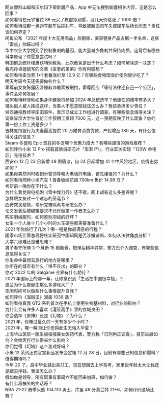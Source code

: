 网友爆料山姆和沃尔玛下架新疆产品，App 中无法搜到新疆相关内容，这是怎么回事？  
如何看待在元宇宙花 88 元买了栋虚拟别墅，没几天价格涨了 1000 倍？  
如何看待成都一奥迪车超车后踩刹车，导致被超面包车失控撞车后扬长而去？责任该如何界定？  
闲鱼公布 「2021 年度十大无用商品」后删除，美容健身产品占据一半名单，这些「雷点」你踩过吗？  
华中农业大学找到了控制鱼刺的基因，能大量减少鱼刺并保持肉质，这背后有哪些科学原理？你愿意尝试吗？  
韩国前总统朴槿惠获特别赦免，此次赦免是出于什么考虑？如何解读这一决定？  
看完孙卓姐姐写的文章《亲爱的弟弟》你有何感想？  
如何看待麦当劳 1+1 套餐涨价至 12.9 元？有哪些食物因涨价使你很少吃了？  
明天考研今天还需要做些什么？  
霍尊前女友陈露因涉嫌敲诈勒索被刑拘，霍尊回应「等待法律还自己一个公正」，事件会如何发展？  
如何看待拜登称如果身体健康将参加 2024 年总统选举？他连任的概率有多大？  
镜头借人被人摔成这样，当事人不愿意赔钱该怎么办？我该承担多少责任？  
湘西通报教师李田田事件，表示已成立工作组进行调查，有哪些信息值得关注？  
调查显示大学生首份工作预期工资超 7000 元，这一预期反映了什么现象？你的第一份工作工资是多少？  
吉林支持银行为夫妻最高提供 20 万婚育消费贷款，产假增至 180 天，有什么值得关注的信息？  
Steam 冬促和 Epic 现在的冬促哪个优惠力度大？有哪些超值的游戏推荐？  
如何评价小米 12 Pro 搭载首款自研芯片「澎湃 P1」，行业首次实现「120W 单电芯」充电技术？  
西安市 12 月 23 日新增 49 例确诊，自 24 日起增加 41 个中风险地区，疫情态势如何？  
如果你突然同时收到分管领导和大老板的电话，该先接谁的？为什么？  
如何看待网传小米汽车 1 青春版续航超 700km 售价 14.99 万？  
考研前一晚你在干什么？  
为什么我觉得电视剧《雪中悍刀行》还不错，网上却有这么多差评呢？  
怎样跟女友过一个难忘的圣诞节？  
西安突发疫情，考研党被隔离考研怎么办？  
论文发表后被编辑要求不允许做第一作者怎么办？  
购买羽绒服时，如何鉴别羽绒的好坏？  
女生一个人坐十几个小时的火车硬座都需要准备什么？  
2021 年你旅行了几次？哪一程是你最满意的行程？  
国家市场监管总局将核实研究中国知网是否涉嫌垄断，如何从法律角度分析？  
大学六级难还是雅思难？  
男子看守所待 3 个月断 15 根肋骨，取保后精神异常，警方已介入调查，有哪些信息值得关注？  
你生命中最想去旅行的地方是哪里？  
你所在的城市有什么「供不应求」的职业？  
你对 2022 年的 Galgame 业界有什么期待？  
2021 年国际上的哪一幕，让你意识到「生活在中国很幸福」？  
波兰为什么能诞生那么多游戏大厂？  
空闲时间可以做些什么事情提升自我？  
如何评价《海贼王》漫画 1036 话？  
如何看待真我 GT2 系列首次在手机上使用生物基材料，对行业的影响？  
为什么会有许多人喜欢《灌篮高手》里的宫城良田？  
你会选择《原神》还是《幻塔》？为什么？  
2021 年，你睡过最久的一天有多少个小时？  
2021 年，哪一瞬间让你觉得此生无悔入华夏？  
上海华山医院一医生被指强暴女医药代表，警方称「已刑拘正调查」，目前进展如何？会给医疗行业带来什么影响？  
你们觉得《幻塔》这个游戏好吗？  
小米 12 系列正式官宣新品发布会定档 12 月 28 日，目前有哪些已知信息和爆料？值得期待吗？  
今年 20 了，高中毕业就出来打工，现在想回去上学高考，家里说年龄太大让我还是踏实挣钱，我该怎么办？  
假如你是领导，所有同事有事周六不能回来加班，如何做？  
有什么超搞笑的笑话呀？  
NBA 21-22 赛季灰熊 104:113 勇士，库里 46 分莫兰特 21+6，如何评价这场比赛？  
